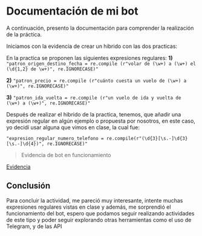 # Documentación de mi bot

A continuación, presento la documentación para comprender la realización de la práctica.

Iniciamos con la evidencia de crear un hibrido con las dos practicas:

En la practica se proponen las siguientes expresiones regulares: 
**1)** `"patron_origen_destino_fecha = re.compile (r"volar de (\w+) a (\w+) el (\d{1,2} de \w+)", re.IGNORECASE)"` 

**2)** `"patron_precio = re.compile (r"cuánto cuesta un vuelo de (\w+) a (\w+)", re.IGNORECASE)"` 

**3)** `"patron_ida_vuelta = re.compile (r"un vuelo de ida y vuelta de (\w+) a (\w+)", re.IGNORECASE)"` 

Después de realizar el hibrido de la practica, tenemos, que añadir una expresión regular en algún ejemplo o propuesta por nosotros, en este caso, yo decidí usar alguna que vimos en clase, la cual fue: 

`"expresion_regular_numero_telefono = re.compile(r"(\d{3}[\s.-]\d{3}[\s.-]\d{4})", re.IGNORECASE)"` 

> Evidencia de bot en funcionamiento


[Evidencia](assets/imagen_bot_1.png)

## Conclusión
Para concluir la actividad, me pareció muy interesante, intente muchas expresiones regulares vistas en clase y además, me sorprendió el funcionamiento del bot, espero que podamos seguir realizando actividades de este tipo y poder seguir explorando otras herramientas como el uso de Telegram, y de las API 

